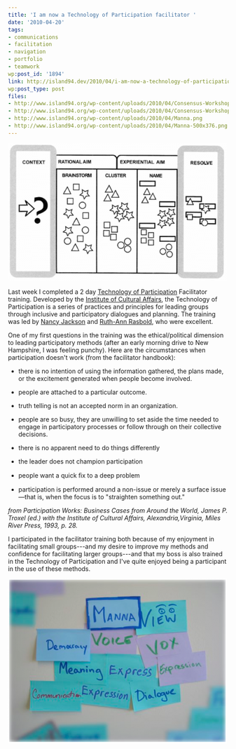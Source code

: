 ```yaml
---
title: 'I am now a Technology of Participation facilitator '
date: '2010-04-20'
tags:
- communications
- facilitation
- navigation
- portfolio
- teamwork
wp:post_id: '1894'
link: http://island94.dev/2010/04/i-am-now-a-technology-of-participation-facilitator/
wp:post_type: post
files:
- http://www.island94.org/wp-content/uploads/2010/04/Consensus-Workshop.png
- http://www.island94.org/wp-content/uploads/2010/04/Consensus-Workshop-500x314.png
- http://www.island94.org/wp-content/uploads/2010/04/Manna.png
- http://www.island94.org/wp-content/uploads/2010/04/Manna-500x376.png
---
```


[ ![](2010-04-20-I-am-now-a-Technology-of-Participation-facilitator-/Consensus-Workshop-500x314.png "Consensus Workshop") ](2010-04-20-I-am-now-a-Technology-of-Participation-facilitator-/Consensus-Workshop.png)

Last week I completed a 2 day [Technology of Participation](http://www.ica-usa.org/index.php?pr=whatistop) Facilitator training. Developed by the [Institute of Cultural Affairs](http://www.ica-usa.org/index.php), the Technology of Participation is a series of practices and principles for leading groups through inclusive and participatory dialogues and planning. The training was led by [Nancy Jackson](http://www.gammybird.com/) and [Ruth-Ann Rasbold](http://www.donahue.umassp.edu/services/earlyed/headstart/staff), who were excellent.

One of my first questions in the training was the ethical/political dimension to leading participatory methods (after an early morning drive to New Hampshire, I was feeling punchy). Here are the circumstances when participation doesn't work (from the facilitator handbook):

>  

>

>

>  

- there is no intention of using the information gathered, the plans made, or the excitement generated when people become involved.

>  

- people are attached to a particular outcome.

>  

- truth telling is not an accepted norm in an organization.

>  

- people are so busy, they are unwilling to set aside the time needed to engage in participatory processes or follow through on their collective decisions.

>  

- there is no apparent need to do things differently

>  

- the leader does not champion participation

>  

- people want a quick ﬁx to a deep problem

>  

- participation is performed around a non-issue or merely a surface issue—that is, when the focus is to "straighten something out."

>

>

>

_from Participation Works: Business Cases from Around the World, James P. Troxel (ed.) with the Institute of Cultural Affairs, Alexandria,Virginia, Miles River Press, 1993, p. 28._

I participated in the facilitator training both because of my enjoyment in facilitating small groups---and my desire to improve my methods and confidence for facilitating larger groups---and that my boss is also trained in the Technology of Participation and I've quite enjoyed being a participant in the use of these methods.

[ ![](2010-04-20-I-am-now-a-Technology-of-Participation-facilitator-/Manna-500x376.png "Manna") ](2010-04-20-I-am-now-a-Technology-of-Participation-facilitator-/Manna.png)